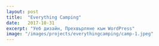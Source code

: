 ```yaml
---
layout: post
title:  "Everything Camping"
date:   2017-10-31
excerpt: "Уеб дизайн, Прехвърляне към WordPress"
image: "/images/projects/everythingcamping/camp-1.jpeg"
---
```

